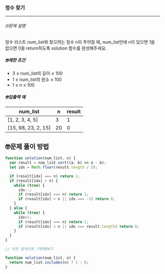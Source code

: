 ### 정수 찾기

---

###### 🤓문제 설명

정수 리스트 num_list와 찾으려는 정수 n이 주어질 때, num_list안에 n이 있으면 1을 없으면 0을 return하도록 solution 함수를 완성해주세요.

##### 🤓제한 조건

- 3 ≤ num_list의 길이 ≤ 100
- 1 ≤ num_list의 원소 ≤ 100
- 1 ≤ n ≤ 100

##### 🤓입출력 예

| num_list            | n   | result |
| ------------------- | --- | ------ |
| [1, 2, 3, 4, 5]     | 3   | 1      |
| [15, 98, 23, 2, 15] | 20  | 0      |

## 🤓문제 풀이 방법

```javascript
function solution(num_list, n) {
  var result = num_list.sort((a, b) => a - b);
  let idx = Math.floor(result.length / 2);

  if (result[idx] === n) return 1;
  if (result[idx] > n) {
    while (true) {
      idx--;
      if (result[idx] === n) return 1;
      if (result[idx] < n || idx === -1) return 0;
    }
  } else {
    while (true) {
      idx++;
      if (result[idx] === n) return 1;
      if (result[idx] > n || idx === result.length) return 0;
    }
  }
}

// 이진 탐색으로 구현해보기
```

```javascript
function solution(num_list, n) {
  return num_list.includes(n) ? 1 : 0;
}
```
